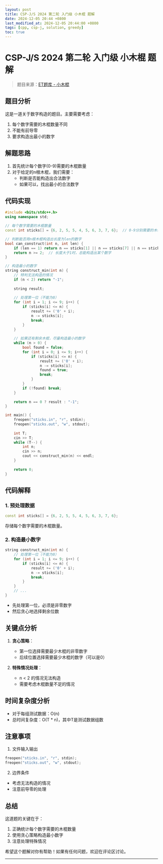 ```yaml
---
layout: post
title: CSP-J/S 2024 第二轮 入门级 小木棍 题解
date: 2024-12-05 20:44 +0800
last_modified_at: 2024-12-05 20:44:00 +0800
tags: [cpp, csp-j, solution, greedy]
toc: true
---
```


# CSP-J/S 2024 第二轮 入门级 小木棍 题解

> 题目来源：[ET题库 - 小木棍](https://eternity-sky.github.io/OI/problem.html?id=34)

## 题目分析

这是一道关于数字构造的题目。主要需要考虑：
1. 每个数字需要的木棍数量不同
2. 不能有前导零
3. 要求构造出最小的数字

## 解题思路

1. 首先统计每个数字(0-9)需要的木棍数量
2. 对于给定的n根木棍，我们需要：
   - 判断是否能构造出合法数字
   - 如果可以，找出最小的合法数字

## 代码实现

```cpp
#include <bits/stdc++.h>
using namespace std;

// 每个数字需要的木棍数量
const int sticks[] = {6, 2, 5, 5, 4, 5, 6, 3, 7, 6};  // 0-9分别需要的木棍数

// 判断能否用n根木棍构造出长度为len的数字
bool can_construct(int n, int len) {
    if (len == 1) return n == sticks[1] || n == sticks[7] || n == sticks[4];
    return n >= 2;  // 长度大于1时，总能构造出某个数字
}

// 构造最小的数字
string construct_min(int n) {
    // 特判无法构造的情况
    if (n < 2) return "-1";
    
    string result;
    
    // 处理第一位（不能为0）
    for (int i = 1; i <= 9; i++) {
        if (sticks[i] <= n) {
            result += ('0' + i);
            n -= sticks[i];
            break;
        }
    }
    
    // 如果还有剩余木棍，尽量构造最小的数字
    while (n > 0) {
        bool found = false;
        for (int i = 0; i <= 9; i++) {
            if (sticks[i] <= n) {
                result += ('0' + i);
                n -= sticks[i];
                found = true;
                break;
            }
        }
        if (!found) break;
    }
    
    return n == 0 ? result : "-1";
}

int main() {
    freopen("sticks.in", "r", stdin);
    freopen("sticks.out", "w", stdout);
    
    int T;
    cin >> T;
    while (T--) {
        int n;
        cin >> n;
        cout << construct_min(n) << endl;
    }
    
    return 0;
}
```

## 代码解释

### 1. 预处理数据
```cpp
const int sticks[] = {6, 2, 5, 5, 4, 5, 6, 3, 7, 6};
```
存储每个数字需要的木棍数量。

### 2. 构造最小数字
```cpp
string construct_min(int n) {
    // 处理第一位（不能为0）
    for (int i = 1; i <= 9; i++) {
        if (sticks[i] <= n) {
            result += ('0' + i);
            n -= sticks[i];
            break;
        }
    }
    // ...
}
```
- 先处理第一位，必须是非零数字
- 然后贪心地选择剩余位数

## 关键点分析

1. **贪心策略**：
   - 第一位选择需要最少木棍的非零数字
   - 后续位置选择需要最少木棍的数字（可以是0）

2. **特殊情况处理**：
   - n < 2 的情况无法构造
   - 需要考虑木棍数量不足的情况

## 时间复杂度分析

- 对于每组测试数据：O(n)
- 总时间复杂度：O(T * n)，其中T是测试数据组数

## 注意事项

1. 文件输入输出
```cpp
freopen("sticks.in", "r", stdin);
freopen("sticks.out", "w", stdout);
```

2. 边界条件
- 考虑无法构造的情况
- 注意前导零的处理

## 总结

这道题的关键在于：
1. 正确统计每个数字需要的木棍数量
2. 使用贪心策略构造最小数字
3. 注意处理特殊情况

希望这个题解对你有帮助！如果有任何问题，欢迎在评论区讨论。

--- 